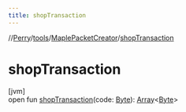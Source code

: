 ```yaml
---
title: shopTransaction
---
```

//[Perry](../../../index.html)/[tools](../index.html)/[MaplePacketCreator](index.html)/[shopTransaction](shop-transaction.html)



# shopTransaction



[jvm]\
open fun [shopTransaction](shop-transaction.html)(code: [Byte](https://kotlinlang.org/api/latest/jvm/stdlib/kotlin/-byte/index.html)): [Array](https://kotlinlang.org/api/latest/jvm/stdlib/kotlin/-array/index.html)&lt;[Byte](https://kotlinlang.org/api/latest/jvm/stdlib/kotlin/-byte/index.html)&gt;




